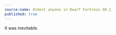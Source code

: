 ```yaml
---
source-name: Almost anyone in Dwarf Fortress 40.1
published: true
---
```


<p>It was inevitable.</p>



